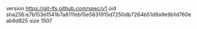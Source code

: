 version https://git-lfs.github.com/spec/v1
oid sha256:e7b153e1541b7a8111eb15e5831915d7250db7264b51d9a9e9b1d760eab6d825
size 1507
